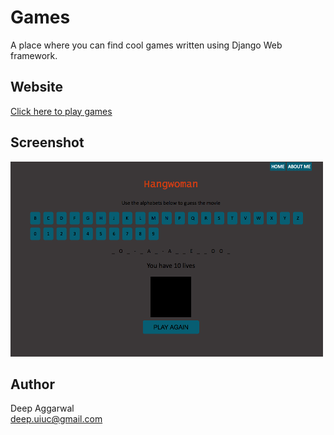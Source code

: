 Games
=====
A place where you can find cool games written using Django Web framework.  

Website
------
[Click here to play games](http://coolgames-1238.appspot.com/games/)

Screenshot
----------
![](games/static/games/images/appImage2.png)

Author
------
Deep Aggarwal  
deep.uiuc@gmail.com  
